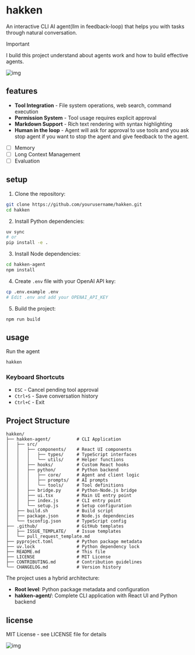 # hakken 

An interactive CLI AI agent(llm in feedback-loop) that helps you with tasks through natural conversation.

>[!IMPORTANT]
>
> I build this project understand about agents work and how to build effective agents.

![img](./assets/hakken.png)

## features

- **Tool Integration** - File system operations, web search, command execution
- **Permission System** - Tool usage requires explicit approval
- **Markdown Support** - Rich text rendering with syntax highlighting
- **Human in the loop** - Agent will ask for approval to use tools and you ask stop agent if you want to stop the agent and give feedback to the agent.
- [ ] Memory 
- [ ] Long Context Management
- [ ] Evaluation 

## setup

1. Clone the repository:
```bash
git clone https://github.com/yourusername/hakken.git
cd hakken
```

2. Install Python dependencies:
```bash
uv sync
# or
pip install -e .
```

3. Install Node dependencies:
```bash
cd hakken-agent
npm install
```

4. Create `.env` file with your OpenAI API key:
```bash
cp .env.example .env
# Edit .env and add your OPENAI_API_KEY
```

5. Build the project:
```bash
npm run build
```

## usage

Run the agent

```bash
hakken
```

### Keyboard Shortcuts

- `ESC` - Cancel pending tool approval
- `Ctrl+S` - Save conversation history
- `Ctrl+C` - Exit

## Project Structure

```
hakken/
├── hakken-agent/          # CLI Application
│   ├── src/
│   │   ├── components/    # React UI components
│   │   │   ├── types/     # TypeScript interfaces
│   │   │   └── utils/     # Helper functions
│   │   ├── hooks/         # Custom React hooks
│   │   ├── python/        # Python backend
│   │   │   ├── core/      # Agent and client logic
│   │   │   ├── prompts/   # AI prompts
│   │   │   └── tools/     # Tool definitions
│   │   ├── bridge.py      # Python-Node.js bridge
│   │   ├── ui.tsx         # Main UI entry point
│   │   ├── index.js       # CLI entry point
│   │   └── setup.js       # Setup configuration
│   ├── build.sh           # Build script
│   ├── package.json       # Node.js dependencies
│   └── tsconfig.json      # TypeScript config
├── .github/               # GitHub templates
│   ├── ISSUE_TEMPLATE/    # Issue templates
│   └── pull_request_template.md
├── pyproject.toml         # Python package metadata
├── uv.lock                # Python dependency lock
├── README.md              # This file
├── LICENSE                # MIT License
├── CONTRIBUTING.md        # Contribution guidelines
└── CHANGELOG.md           # Version history
```

The project uses a hybrid architecture:
- **Root level**: Python package metadata and configuration
- **hakken-agent/**: Complete CLI application with React UI and Python backend

## license

MIT License - see LICENSE file for details

![img](./assets/hakken-bye.png)
